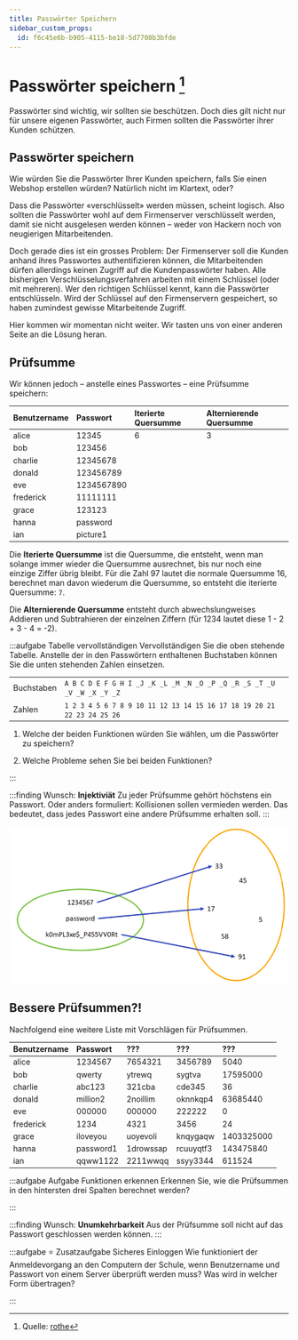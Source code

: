 ```yaml
---
title: Passwörter Speichern
sidebar_custom_props:
  id: f6c45e6b-b905-4115-be18-5d7708b3bfde
---
```



# Passwörter speichern [^1]
Passwörter sind wichtig, wir sollten sie beschützen. Doch dies gilt nicht nur für unsere eigenen Passwörter, auch Firmen sollten die Passwörter ihrer Kunden schützen.

## Passwörter speichern
Wie würden Sie die Passwörter Ihrer Kunden speichern, falls Sie einen Webshop erstellen würden? Natürlich nicht im Klartext, oder?

Dass die Passwörter «verschlüsselt» werden müssen, scheint logisch. Also sollten die Passwörter wohl auf dem Firmenserver verschlüsselt werden, damit sie nicht ausgelesen werden können – weder von Hackern noch von neugierigen Mitarbeitenden.

Doch gerade dies ist ein grosses Problem: Der Firmenserver soll die Kunden anhand ihres Passwortes authentifizieren können, die Mitarbeitenden dürfen allerdings keinen Zugriff auf die Kundenpasswörter haben. Alle bisherigen Verschlüsselungsverfahren arbeiten mit einem Schlüssel (oder mit mehreren). Wer den richtigen Schlüssel kennt, kann die Passwörter entschlüsseln. Wird der Schlüssel auf den Firmenservern gespeichert, so haben zumindest gewisse Mitarbeitende Zugriff.

Hier kommen wir momentan nicht weiter. Wir tasten uns von einer anderen Seite an die Lösung heran.

## Prüfsumme
Wir können jedoch – anstelle eines Passwortes – eine Prüfsumme speichern:

<div className="slim-table">

| Benutzername | Passwort   | Iterierte Quersumme                                                                 | Alternierende Quersumme                                                              |
| :----------- | :--------- | :---------------------------------------------------------------------------------- | :----------------------------------------------------------------------------------- |
| alice        | 12345      | 6                                                                                   | 3                                                                                    |
| bob          | 123456     | <Answer type="string" webKey="e4c0e4ee-b780-4b66-b3eb-fee7643ef81c" solution="3" /> | <Answer type="string" webKey="51536ba1-e597-4ad6-889e-da2f6b30e2bd" solution="-3" /> |
| charlie      | 12345678   | <Answer type="string" webKey="4f07fa06-d3ff-49db-82ce-cd8632c67d84" solution="9" /> | <Answer type="string" webKey="d2ebd64c-8b98-4663-9eae-3fcd0f8552e6" solution="-4" /> |
| donald       | 123456789  | <Answer type="string" webKey="f0c5928e-9a39-48c8-bcb7-1b2880ba175e" solution="9" /> | <Answer type="string" webKey="ab408c87-9091-48f6-9e62-d401dd528399" solution="5" />  |
| eve          | 1234567890 | <Answer type="string" webKey="521b7f5f-407b-4014-ada2-55d6376de9e1" solution="9" /> | <Answer type="string" webKey="0c9e1541-20ec-4ac0-b525-e5c1197c6700" solution="5" />  |
| frederick    | 11111111   | <Answer type="string" webKey="20936c4d-0147-4755-992a-6f6a217d7044" solution="8" /> | <Answer type="string" webKey="f62d0c99-c687-4122-a26e-4962c3ff70b3" solution="0" />  |
| grace        | 123123     | <Answer type="string" webKey="e662e73f-3299-474a-86ca-3dc3a415549d" solution="3" /> | <Answer type="string" webKey="ba26c8da-572c-4736-996c-597bd13e44c7" solution="0" />  |
| hanna        | password   | <Answer type="string" webKey="af45e7bc-1898-4790-a2e6-71bf311c2b95" solution="7" /> | <Answer type="string" webKey="6f718695-6297-49a6-9b38-f8bd5faae01c" solution="37" /> |
| ian          | picture1   | <Answer type="string" webKey="a61c5db0-31e2-4c16-86d7-b8b518497ac8" solution="3" /> | <Answer type="string" webKey="3d1d3b0b-e008-403a-b2b3-b344a1b6582f" solution="-3" /> |

</div>

Die **Iterierte Quersumme** ist die Quersumme, die entsteht, wenn man solange immer wieder die Quersumme ausrechnet, bis nur noch eine einzige Ziffer übrig bleibt. Für die Zahl 97 lautet die normale Quersumme 16, berechnet man davon wiederum die Quersumme, so entsteht die iterierte Quersumme: `7`.

Die **Alternierende Quersumme** entsteht durch abwechslungweises Addieren und Subtrahieren der einzelnen Ziffern (für 1234 lautet diese 1 - 2 + 3 - 4 = -2).

:::aufgabe Tabelle vervollständigen
Vervollständigen Sie die oben stehende Tabelle. Anstelle der in den Passwörtern enthaltenen Buchstaben können Sie die unten stehenden Zahlen einsetzen.

<div className="slim-table no-table-header">

|            |                                                                        |
| :--------- | :--------------------------------------------------------------------- |
| Buchstaben | `A B C D E F G H I _J _K _L _M _N _O _P _Q _R _S _T _U _V _W _X _Y _Z` |
| Zahlen     | `1 2 3 4 5 6 7 8 9 10 11 12 13 14 15 16 17 18 19 20 21 22 23 24 25 26` |

</div>

1. Welche der beiden Funktionen würden Sie wählen, um die Passwörter zu speichern?

<Answer type="text" webKey="7eb652cd-88a4-41d8-a426-4bd2d7dbcec4" />

2. Welche Probleme sehen Sie bei beiden Funktionen?

<Answer type="text" webKey="e1cecdb8-b606-409e-ae94-64827efe06cf" />
:::

:::finding Wunsch: **Injektiviät**
Zu jeder Prüfsumme gehört höchstens ein Passwort. Oder anders formuliert: Kollisionen sollen vermieden werden. Das bedeutet, dass jedes Passwort eine andere Prüfsumme erhalten soll.
:::

![Injektivität --width=500px](images/injective.png)

## Bessere Prüfsummen?!
Nachfolgend eine weitere Liste mit Vorschlägen für Prüfsummen.

<div className="slim-table">

| Benutzername | Passwort  | ???       | ???       | ???        |
| :----------- | :-------- | :-------- | :-------- | :--------- |
| alice        | 1234567   | 7654321   | 3456789   | 5040       |
| bob          | qwerty    | ytrewq    | sygtva    | 17595000   |
| charlie      | abc123    | 321cba    | cde345    | 36         |
| donald       | million2  | 2noillim  | oknnkqp4  | 63685440   |
| eve          | 000000    | 000000    | 222222    | 0          |
| frederick    | 1234      | 4321      | 3456      | 24         |
| grace        | iloveyou  | uoyevoli  | knqygaqw  | 1403325000 |
| hanna        | password1 | 1drowssap | rcuuyqtf3 | 143475840  |
| ian          | qqww1122  | 2211wwqq  | ssyy3344  | 611524     |

</div>

:::aufgabe Aufgabe Funktionen erkennen
Erkennen Sie, wie die Prüfsummen in den hintersten drei Spalten berechnet werden?

<Answer type="text" webKey="ead7f2f2-e792-48c8-a6cc-994757348e75" />
:::

:::finding Wunsch: **Unumkehrbarkeit**
Aus der Prüfsumme soll nicht auf das Passwort geschlossen werden können.
:::

:::aufgabe ⭐️ Zusatzaufgabe Sicheres Einloggen
Wie funktioniert der Anmeldevorgang an den Computern der Schule, wenn Benutzername und Passwort von einem Server überprüft werden muss? Was wird in welcher Form übertragen?

<Answer type="text" webKey="d2dcaf7f-9480-495f-9142-1f606e424069" />

:::

<Answer type="text" webKey="b146e1f3-ef8c-4ed7-ade2-428829f619fa" placeholder="Notizen..."/>

[^1]: Quelle: [rothe](https://rothe.io/?b=crypto&p=994723)
